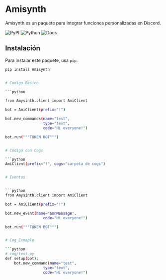 # Amisynth

Amisynth es un paquete para integrar funciones personalizadas en Discord.

![PyPI](https://img.shields.io/pypi/v/amisynth)
![Python](https://img.shields.io/badge/python-3.7%20%7C%203.8%20%7C%203.9%20%7C%203.10%20%7C%203.11-blue)
![Docs](https://img.shields.io/badge/docs-passing-brightgreen)

## Instalación

Para instalar este paquete, usa `pip`:

```bash
pip install Amisynth


# Codigo Basico

```python

from Amysinth.client import AmiClient

bot = AmiClient(prefix="!")

bot.new_commands(name="test",
                 type="text",
                 code="Hi everyone!")

bot.run("""TOKEN BOT""")


# Codigo con Cogs

```python
AmiClient(prefix="!", cogs="carpeta de cogs")


# Eventos


```python
from Amysinth.client import AmiClient

bot = AmiClient(prefix="!")

bot.new_event(name="$onMessage",
                 code="Hi everyone!")

bot.run("""TOKEN BOT""")


# Cog Exmaple

```python
# cog/test.py
def setup(bot):
    bot.new_command(name="test",
                 type="text",
                 code="Hi everyone!")
   